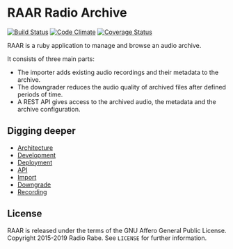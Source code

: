 # RAAR Radio Archive

[![Build Status](https://travis-ci.org/radiorabe/raar.svg)](https://travis-ci.org/radiorabe/raar)
[![Code Climate](https://codeclimate.com/github/radiorabe/raar/badges/gpa.svg)](https://codeclimate.com/github/radiorabe/raar)
[![Coverage Status](https://coveralls.io/repos/github/radiorabe/raar/badge.svg?branch=master)](https://coveralls.io/github/radiorabe/raar?branch=master)

RAAR is a ruby application to manage and browse an audio archive.

It consists of three main parts:

* The importer adds existing audio recordings and their metadata to the archive.
* The downgrader reduces the audio quality of archived files after defined periods of time.
* A REST API gives access to the archived audio, the metadata and the archive configuration.

## Digging deeper

* [Architecture](doc/architecture.md)
* [Development](doc/development.md)
* [Deployment](doc/deployment.md)
* [API](doc/api.md)
* [Import](doc/import.md)
* [Downgrade](doc/downgrade.md)
* [Recording](doc/recording.md)

## License

RAAR is released under the terms of the GNU Affero General Public License.
Copyright 2015-2019 Radio Rabe.
See `LICENSE` for further information.
